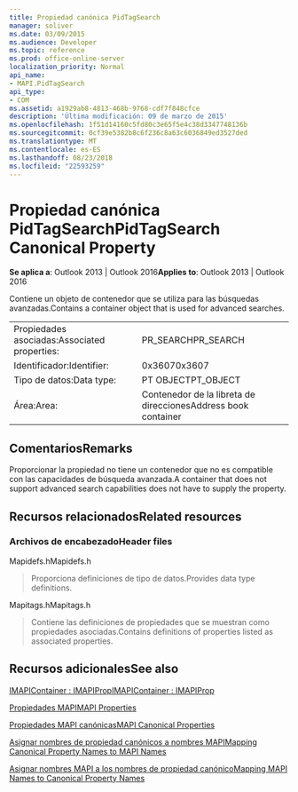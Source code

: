 ```yaml
---
title: Propiedad canónica PidTagSearch
manager: soliver
ms.date: 03/09/2015
ms.audience: Developer
ms.topic: reference
ms.prod: office-online-server
localization_priority: Normal
api_name:
- MAPI.PidTagSearch
api_type:
- COM
ms.assetid: a1929ab8-4813-468b-9768-cdf7f848cfce
description: 'Última modificación: 09 de marzo de 2015'
ms.openlocfilehash: 1f51d14160c5fd80c3e65f5e4c38d3347748136b
ms.sourcegitcommit: 0cf39e5382b8c6f236c8a63c6036849ed3527ded
ms.translationtype: MT
ms.contentlocale: es-ES
ms.lasthandoff: 08/23/2018
ms.locfileid: "22593259"
---
```

# <a name="pidtagsearch-canonical-property"></a><span data-ttu-id="6f3cd-103">Propiedad canónica PidTagSearch</span><span class="sxs-lookup"><span data-stu-id="6f3cd-103">PidTagSearch Canonical Property</span></span>

  
  
<span data-ttu-id="6f3cd-104">**Se aplica a**: Outlook 2013 | Outlook 2016</span><span class="sxs-lookup"><span data-stu-id="6f3cd-104">**Applies to**: Outlook 2013 | Outlook 2016</span></span> 
  
<span data-ttu-id="6f3cd-105">Contiene un objeto de contenedor que se utiliza para las búsquedas avanzadas.</span><span class="sxs-lookup"><span data-stu-id="6f3cd-105">Contains a container object that is used for advanced searches.</span></span>
  
|||
|:-----|:-----|
|<span data-ttu-id="6f3cd-106">Propiedades asociadas:</span><span class="sxs-lookup"><span data-stu-id="6f3cd-106">Associated properties:</span></span>  <br/> |<span data-ttu-id="6f3cd-107">PR_SEARCH</span><span class="sxs-lookup"><span data-stu-id="6f3cd-107">PR_SEARCH</span></span>  <br/> |
|<span data-ttu-id="6f3cd-108">Identificador:</span><span class="sxs-lookup"><span data-stu-id="6f3cd-108">Identifier:</span></span>  <br/> |<span data-ttu-id="6f3cd-109">0x3607</span><span class="sxs-lookup"><span data-stu-id="6f3cd-109">0x3607</span></span>  <br/> |
|<span data-ttu-id="6f3cd-110">Tipo de datos:</span><span class="sxs-lookup"><span data-stu-id="6f3cd-110">Data type:</span></span>  <br/> |<span data-ttu-id="6f3cd-111">PT OBJECT</span><span class="sxs-lookup"><span data-stu-id="6f3cd-111">PT_OBJECT</span></span>  <br/> |
|<span data-ttu-id="6f3cd-112">Área:</span><span class="sxs-lookup"><span data-stu-id="6f3cd-112">Area:</span></span>  <br/> |<span data-ttu-id="6f3cd-113">Contenedor de la libreta de direcciones</span><span class="sxs-lookup"><span data-stu-id="6f3cd-113">Address book container</span></span>  <br/> |
   
## <a name="remarks"></a><span data-ttu-id="6f3cd-114">Comentarios</span><span class="sxs-lookup"><span data-stu-id="6f3cd-114">Remarks</span></span>

<span data-ttu-id="6f3cd-115">Proporcionar la propiedad no tiene un contenedor que no es compatible con las capacidades de búsqueda avanzada.</span><span class="sxs-lookup"><span data-stu-id="6f3cd-115">A container that does not support advanced search capabilities does not have to supply the property.</span></span>
  
## <a name="related-resources"></a><span data-ttu-id="6f3cd-116">Recursos relacionados</span><span class="sxs-lookup"><span data-stu-id="6f3cd-116">Related resources</span></span>

### <a name="header-files"></a><span data-ttu-id="6f3cd-117">Archivos de encabezado</span><span class="sxs-lookup"><span data-stu-id="6f3cd-117">Header files</span></span>

<span data-ttu-id="6f3cd-118">Mapidefs.h</span><span class="sxs-lookup"><span data-stu-id="6f3cd-118">Mapidefs.h</span></span>
  
> <span data-ttu-id="6f3cd-119">Proporciona definiciones de tipo de datos.</span><span class="sxs-lookup"><span data-stu-id="6f3cd-119">Provides data type definitions.</span></span>
    
<span data-ttu-id="6f3cd-120">Mapitags.h</span><span class="sxs-lookup"><span data-stu-id="6f3cd-120">Mapitags.h</span></span>
  
> <span data-ttu-id="6f3cd-121">Contiene las definiciones de propiedades que se muestran como propiedades asociadas.</span><span class="sxs-lookup"><span data-stu-id="6f3cd-121">Contains definitions of properties listed as associated properties.</span></span>
    
## <a name="see-also"></a><span data-ttu-id="6f3cd-122">Recursos adicionales</span><span class="sxs-lookup"><span data-stu-id="6f3cd-122">See also</span></span>



[<span data-ttu-id="6f3cd-123">IMAPIContainer : IMAPIProp</span><span class="sxs-lookup"><span data-stu-id="6f3cd-123">IMAPIContainer : IMAPIProp</span></span>](imapicontainerimapiprop.md)


[<span data-ttu-id="6f3cd-124">Propiedades MAPI</span><span class="sxs-lookup"><span data-stu-id="6f3cd-124">MAPI Properties</span></span>](mapi-properties.md)
  
[<span data-ttu-id="6f3cd-125">Propiedades MAPI canónicas</span><span class="sxs-lookup"><span data-stu-id="6f3cd-125">MAPI Canonical Properties</span></span>](mapi-canonical-properties.md)
  
[<span data-ttu-id="6f3cd-126">Asignar nombres de propiedad canónicos a nombres MAPI</span><span class="sxs-lookup"><span data-stu-id="6f3cd-126">Mapping Canonical Property Names to MAPI Names</span></span>](mapping-canonical-property-names-to-mapi-names.md)
  
[<span data-ttu-id="6f3cd-127">Asignar nombres MAPI a los nombres de propiedad canónico</span><span class="sxs-lookup"><span data-stu-id="6f3cd-127">Mapping MAPI Names to Canonical Property Names</span></span>](mapping-mapi-names-to-canonical-property-names.md)

